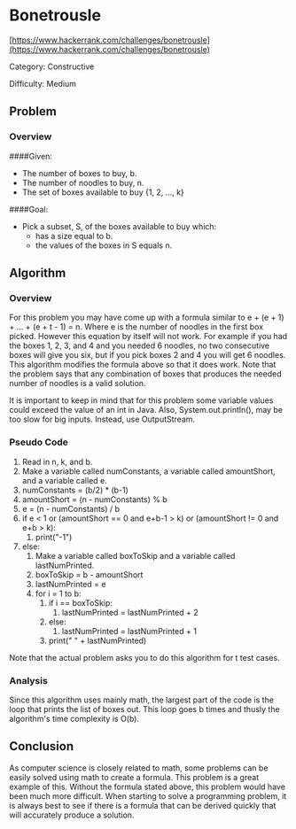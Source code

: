 # Bonetrousle
[https://www.hackerrank.com/challenges/bonetrousle](https://www.hackerrank.com/challenges/bonetrousle)

Category: Constructive

Difficulty: Medium


## Problem

### Overview

####Given:
* The number of boxes to buy, b.
* The number of noodles to buy, n.
* The set of boxes available to buy {1, 2, ..., k}

####Goal:
* Pick a subset, S, of the boxes available to buy which:
    * has a size equal to b.
    * the values of the boxes in S equals n.

## Algorithm

### Overview
<p>
For this problem you may have come up with a formula similar to e + (e + 1) + ... + (e + t - 1) = n.
Where e is the number of noodles in the first box picked. However this equation by itself will not work.
For example if you had the boxes 1, 2, 3, and 4 and you needed 6 noodles, no two consecutive boxes
will give you six, but if you pick boxes 2 and 4 you will get 6 noodles. This algorithm modifies the
formula above so that it does work. Note that the problem says that any combination of boxes that produces
the needed number of noodles is a valid solution.
</p>

<p>
It is important to keep in mind that for this problem some variable values could exceed
the value of an int in Java. Also, System.out.println(), may be too slow for big inputs.
Instead, use OutputStream.
</p>

### Pseudo Code
1. Read in n, k, and b.
2. Make a variable called numConstants, a variable called amountShort, and a variable called e.
3. numConstants = (b/2) * (b-1)
4. amountShort = (n - numConstants) % b
5. e = (n - numConstants) / b
6. if e < 1 or (amountShort == 0 and e+b-1 > k) or (amountShort != 0 and e+b > k):
    1. print("-1")
7. else:
    1. Make a variable called boxToSkip and a variable called lastNumPrinted.
    2. boxToSkip = b - amountShort
    3. lastNumPrinted = e
    4. for i = 1 to b:
        1. if i == boxToSkip:
            1. lastNumPrinted = lastNumPrinted + 2
        2. else:
            1. lastNumPrinted = lastNumPrinted + 1
        3. print(" " + lastNumPrinted)

Note that the actual problem asks you to do this algorithm for t test cases.

### Analysis
<p>
Since this algorithm uses mainly math, the largest part of the code is the loop that prints
the list of boxes out. This loop goes b times and thusly the algorithm's time complexity is O(b).
</p>

## Conclusion
<p>
As computer science is closely related to math, some problems can be easily solved 
using math to create a formula. This problem is a great example of this. Without the formula stated
above, this problem would have been much more difficult. When starting to solve a programming
problem, it is always best to see if there is a formula that can be derived quickly 
that will accurately produce a solution. 
</p>